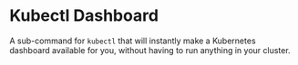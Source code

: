 # Kubectl Dashboard

A sub-command for `kubectl` that will instantly make a Kubernetes dashboard available for you, without having to run anything in your cluster.
